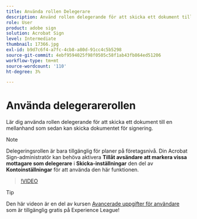 ```yaml
---
title: Använda rollen Delegerare
description: Använd rollen delegerande för att skicka ett dokument till en mellanhand som sedan kan vidarebefordra dokumentet för signering
role: User
product: adobe sign
solution: Acrobat Sign
level: Intermediate
thumbnail: 17366.jpg
exl-id: b9d7c6f4-a7fc-4cb8-a80d-91cc4c5b5298
source-git-commit: 4ebf9594025f98f0505c58f1ab43fb864ed51206
workflow-type: tm+mt
source-wordcount: '110'
ht-degree: 3%

---
```


# Använda delegerarerollen

Lär dig använda rollen delegerande för att skicka ett dokument till en mellanhand som sedan kan skicka dokumentet för signering.

>[!NOTE]
>
>Delegeringsrollen är bara tillgänglig för planer på företagsnivå. Din Acrobat Sign-administratör kan behöva aktivera **Tillåt avsändare att markera vissa mottagare som delegerare** i **Skicka-inställningar** den del av **Kontoinställningar** för att använda den här funktionen.

>[!VIDEO](https://video.tv.adobe.com/v/343621?quality=12&learn=on&hidetitle=true)

>[!TIP]
>
>Den här videon är en del av kursen [Avancerade uppgifter för användare](https://experienceleague.adobe.com/?recommended=Sign-U-1-2020.3) som är tillgänglig gratis på Experience League!
